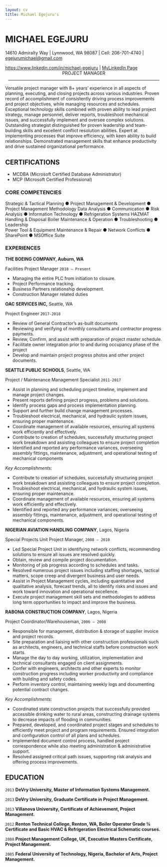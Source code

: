 ```yaml
---
layout: cv
title: Michael Egejuru's
---
```

# 	MICHAEL EGEJURU
14610 Admiralty Way | Lynnwood, WA 98087 | Cell: 206-701-4740 | egejurumichael@gmail.com 

<div id="webaddress">
<a href="https://www.linkedin.com/in/michael-egejuru">https://www.linkedin.com/in/michael-egejuru</a>
| <a href="https://www.linkedin.com/in/michael-egejuru"> MyLinkedIn Page</a>
</div>

<center>                                                               PROJECT MANAGER </center>


<center>                                     ____________________________________________________________________________ </center> 



Versatile project manager with 8+ years’ experience in all aspects of planning, executing, and closing projects across various industries. Proven record of accomplishment of consistently driving process improvements and project objectives, while managing resources and schedules. Exceptional technology skills combined with proven ability to lead project strategy, manage personnel, deliver reports, troubleshoot mechanical issues, and successfully implement and oversee complex solutions. Outstanding strategist distinguished for proven leadership and team-building skills and excellent conflict resolution abilities. Expert at implementing processes that improve efficiency, with keen ability to build relationships. Demonstrated management skills that enhance productivity and drive sustained organizational performance.

## CERTIFICATIONS

- MCDBA (Microsoft Certified Database Administrator)
- MCP (Microsoft Certified Professional)

### CORE COMPETENCIES

Strategic & Tactical Planning ● Project Management & Development ● Project Management Methodology Data Analysis ● Communication ● Risk Analysis ● Information Technology ● Refrigeration Systems
	HAZMAT Handling & Disposal Boiler Maintenance & Operation ● Troubleshooting ● Leadership	
Power Tool & Equipment Maintenance & Repair ● Network Conflicts ● SharePoint ● MSOffice Suite

### EXPERIENCES

__THE BOEING COMPANY, Auburn, WA__

Facilities Project Manager `2018 – Present`


- Managing the entire PLC from initiation to closure.
- Project Performance tracking.
- Business Partners relationship development.
- Construction Manager related duties

__OAC SERVICES INC,__ Seattle, WA

Project Engineer `2017-2018`



- Review of General Contractor’s as-built documents
- Reviewing and verifying of monthly consultants and contractor progress payments.
- Review, Confirm, and assist with preparation of project master schedule.
- Facilitate owner integration prior to and during occupancy phase of the project
- Develop and maintain project progress photos and other project documents.

__SEATTLE PUBLIC SCHOOLS__, Seattle, WA

Project / Maintenance Management Specialist `2011-2017`




- Assist in planning and scheduling project timeline, implement and manage project changes.
- Present reports defining project progress, problems and solutions.
- Identify process gaps and process implementation planning.
- Support and further build change management processes.
- Troubleshoot electrical, mechanical, and hydraulic system issues, ensuring proper maintenance.
- Coordinate management of available resources, ensuring all systems work efficiently and effectively.
- Contribute to creation of schedules, successfully structuring project work breakdown and assisting colleagues to ensure project completion
- Identified and reported any performance variances, overseeing assembly fittings, maintenance, adjustment, and operational testing of mechanical components





_Key Accomplishments:_

- Contribute to creation of schedules, successfully structuring project work breakdown and assisting colleagues to ensure project completion. 
- Troubleshoot electrical, mechanical, and hydraulic system issues, ensuring proper maintenance.
- Coordinate management of available resources, ensuring all systems work efficiently and effectively. 
- Identified and reported any performance variances, overseeing assembly fittings, maintenance, adjustment, and operational testing of mechanical components.



__NIGERIAN AVIATION HANDLING COMPANY__, Lagos, Nigeria

Special Projects Unit Project Manager, `2008 – 2010`


- Led Special Project Unit in identifying network conflicts, recommending solutions to ensure all issues are resolved quickly.
- Obtain, review and compile project documentation.
- Monitoring of job progress according to schedules and tasks.
- Resolved numerous project issues including staffing shortages, tactical matters, scope creep and divergent business and user needs.
- Assist in Project Management cycles, including quantitative and qualitative analysis, forecast trends, all to identify risks and issues and work toward innovation and operational excellence.
- Execute project management skill sets and methodologies to address long term opportunities to impact and improve the business. 




__RABONA CONSTRUCTION COMPANY__, Lagos, Nigeria

Project Coordinator/Warehouseman, `2006 – 2008`


- Responsible for management, distribution & storage of supplier invoice and project records.
- Site preparation and liaising with other construction professionals such as architects, engineers, and technical staffs before construction work starts. 
- Manage the day to day working, utilization, implementation and technical consultants engaged on client assignments.
- Confer with engineers, architects and other experts to monitor construction progress including worker productivity and compliance with building and safety codes.
- Perform inventory control, maintaining weekly logs and documenting potential contract changes. 


_Key Accomplishments:_

- Coordinated state construction projects that successfully provided accessible drinking water to rural areas, constructing drainage systems to decrease impacts of flooding in communities.
- Prepared, developed, and coordinated project stages and schedules to efficiently meet project and program requirements. Ensured integration and configuration control of all plans and schedules.
- Implemented document control process, handled project correspondence while also meeting administration & administrative support.
- Resolved assigned critical path issues, supporting risk analysis and offering process improvements.

## EDUCATION

`2013`
__DeVry University, Master of Information Systems Management.__

`2013`
__DeVry University, Graduate Certificate in Project Management.__

`2013`
__Villanova University, Certificate of Achievement, Project Management.__

`2012`
__Renton Technical College, Renton, WA, Boiler Operator Grade ¾ Certificate and Basic HVAC & Refrigeration Electrical Schematic courses.__


`2008`
__Project Management College, UK, Executive Masters Certificate, Project Management.__

`2005`
__Federal University of Technology, Nigeria, Bachelor of Arts, Project Management.__

>


<!-- ### Footer

Last updated: September 2019 -->

